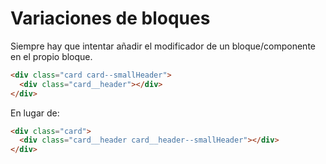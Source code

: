 # Variaciones de bloques

Siempre hay que intentar añadir el modificador de un bloque/componente en el propio bloque.

```html
<div class="card card--smallHeader">
  <div class="card__header"></div>
</div>
```

En lugar de:
```html
<div class="card">
  <div class="card__header card__header--smallHeader"></div>
</div>
```

